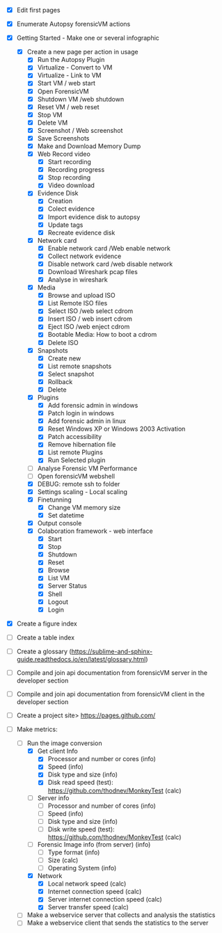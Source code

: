 - [x] Edit first pages
- [x] Enumerate Autopsy forensicVM actions
- [x] Getting Started - Make one or several infographic
   - [x] Create a new page per action in usage
      - [x] Run the Autopsy Plugin
      - [x] Virtualize - Convert to VM
      - [x] Virtualize - Link to VM
      - [x] Start VM / web start
      - [x] Open ForensicVM
      - [x] Shutdown VM /web shutdown
      - [x] Reset VM / web reset
      - [x] Stop VM
      - [x] Delete VM
      - [x] Screenshot / Web screenshot
      - [x] Save Screenshots
      - [x] Make and Download Memory Dump
      - [x] Web Record video
         - [x] Start recording
         - [x] Recording progress
         - [x] Stop recording
         - [x] Video download
      - [x] Evidence Disk
         - [x] Creation
         - [x] Colect evidence
         - [x] Import evidence disk to autopsy
         - [x] Update tags
         - [x] Recreate evidence disk         
      - [x] Network card
         - [x] Enable network card /Web enable network
         - [x] Collect network evidence
         - [x] Disable network card /web disable network
         - [x] Download Wireshark pcap files
         - [x] Analyse in wireshark
      - [x] Media
         - [x] Browse and upload ISO
         - [x] List Remote ISO files
         - [x] Select ISO /web select cdrom         
         - [x] Insert ISO / web insert cdrom
         - [x] Eject ISO /web enject cdrom                  
         - [x] Bootable Media: How to boot a cdrom
         - [x] Delete ISO
      - [x] Snapshots
         - [x] Create new
         - [x] List remote snapshots
         - [x] Select snapshot
         - [x] Rollback
         - [x] Delete
      - [x] Plugins
        - [x] Add forensic admin in windows
        - [x] Patch login in windows
        - [x] Add forensic admin in linux
        - [x] Reset Windows XP or Windows 2003 Activation
        - [x] Patch accessibility
        - [x] Remove hibernation file
        - [x] List remote Plugins
        - [x] Run Selected plugin         
      - [ ] Analyse Forensic VM Performance
      - [ ] Open forensicVM webshell
      - [x] DEBUG: remote ssh to folder
      - [x] Settings scaling - Local scaling
      - [x] Finetunning
         - [x] Change VM memory size
         - [x] Set datetime
      - [x] Output console
      - [x] Colaboration framework - web interface
         - [x] Start
         - [x] Stop
         - [x] Shutdown
         - [x] Reset
         - [x] Browse
         - [x] List VM
         - [x] Server Status
         - [x] Shell
         - [x] Logout
         - [x] Login
- [x] Create a figure index
- [ ] Create a table index
- [ ] Create a glossary (https://sublime-and-sphinx-guide.readthedocs.io/en/latest/glossary.html)
- [ ] Compile and join api documentation from forensicVM server in the developer section
- [ ] Compile and join api documentation from forensicVM client in the developer section
- [ ] Create a project site> https://pages.github.com/

- [ ] Make metrics:
   - [ ] Run the image conversion
      - [x] Get client Info
         - [x] Processor and number or cores (info)
         - [x] Speed (info)
         - [x] Disk type and size (info)
         - [x] Disk read speed (test): https://github.com/thodnev/MonkeyTest (calc)
      - [ ] Server info
         - [ ] Processor and number of cores (info)
         - [ ] Speed (info)
         - [ ] Disk type and size (info)
         - [ ] Disk write speed (test): https://github.com/thodnev/MonkeyTest (calc)
      - [ ] Forensic Image info (from server) (info)
         - [ ] Type format (info)
         - [ ] Size (calc)
         - [ ] Operating System (info)
      - [x] Network
         - [x] Local network speed (calc)
         - [x] Internet connection speed (calc)
         - [x] Server internet connection speed (calc)
         - [x] Server transfer speed (calc)
   - [ ] Make a webservice server that collects and analysis the statistics
   - [ ] Make a webservice client that sends the statistics to the server
